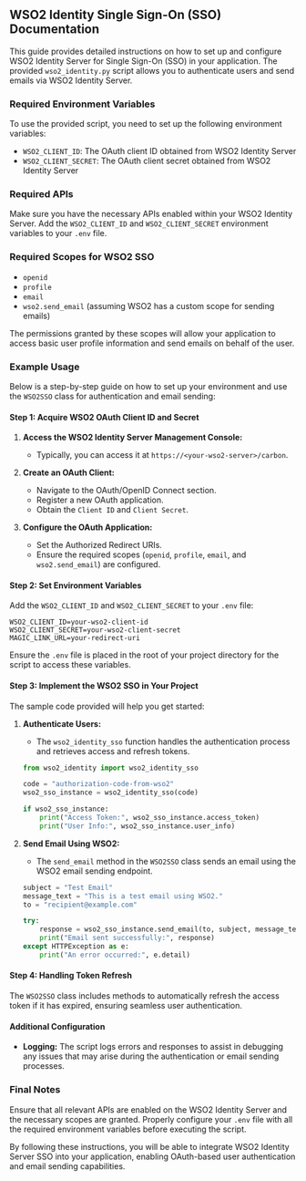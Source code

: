 ## WSO2 Identity Single Sign-On (SSO) Documentation

This guide provides detailed instructions on how to set up and configure WSO2 Identity Server for Single Sign-On (SSO) in your application. The provided `wso2_identity.py` script allows you to authenticate users and send emails via WSO2 Identity Server.

### Required Environment Variables

To use the provided script, you need to set up the following environment variables:

- `WSO2_CLIENT_ID`: The OAuth client ID obtained from WSO2 Identity Server
- `WSO2_CLIENT_SECRET`: The OAuth client secret obtained from WSO2 Identity Server

### Required APIs

Make sure you have the necessary APIs enabled within your WSO2 Identity Server. Add the `WSO2_CLIENT_ID` and `WSO2_CLIENT_SECRET` environment variables to your `.env` file.

### Required Scopes for WSO2 SSO

- `openid`
- `profile`
- `email`
- `wso2.send_email` (assuming WSO2 has a custom scope for sending emails)

The permissions granted by these scopes will allow your application to access basic user profile information and send emails on behalf of the user.

### Example Usage

Below is a step-by-step guide on how to set up your environment and use the `WSO2SSO` class for authentication and email sending:

#### Step 1: Acquire WSO2 OAuth Client ID and Secret

1. **Access the WSO2 Identity Server Management Console:**
   - Typically, you can access it at `https://<your-wso2-server>/carbon`.

2. **Create an OAuth Client:**
   - Navigate to the OAuth/OpenID Connect section.
   - Register a new OAuth application.
   - Obtain the `Client ID` and `Client Secret`.

3. **Configure the OAuth Application:**
   - Set the Authorized Redirect URIs.
   - Ensure the required scopes (`openid`, `profile`, `email`, and `wso2.send_email`) are configured.

#### Step 2: Set Environment Variables

Add the `WSO2_CLIENT_ID` and `WSO2_CLIENT_SECRET` to your `.env` file:

```plaintext
WSO2_CLIENT_ID=your-wso2-client-id
WSO2_CLIENT_SECRET=your-wso2-client-secret
MAGIC_LINK_URL=your-redirect-uri
```

Ensure the `.env` file is placed in the root of your project directory for the script to access these variables.

#### Step 3: Implement the WSO2 SSO in Your Project

The sample code provided will help you get started:

1. **Authenticate Users:**
   - The `wso2_identity_sso` function handles the authentication process and retrieves access and refresh tokens.

   ```python
   from wso2_identity import wso2_identity_sso

   code = "authorization-code-from-wso2"
   wso2_sso_instance = wso2_identity_sso(code)
   
   if wso2_sso_instance:
       print("Access Token:", wso2_sso_instance.access_token)
       print("User Info:", wso2_sso_instance.user_info)
   ```

2. **Send Email Using WSO2:**
   - The `send_email` method in the `WSO2SSO` class sends an email using the WSO2 email sending endpoint.

   ```python
   subject = "Test Email"
   message_text = "This is a test email using WSO2."
   to = "recipient@example.com"

   try:
       response = wso2_sso_instance.send_email(to, subject, message_text)
       print("Email sent successfully:", response)
   except HTTPException as e:
       print("An error occurred:", e.detail)
   ```

#### Step 4: Handling Token Refresh
The `WSO2SSO` class includes methods to automatically refresh the access token if it has expired, ensuring seamless user authentication.

#### Additional Configuration
- **Logging:** The script logs errors and responses to assist in debugging any issues that may arise during the authentication or email sending processes.
  
### Final Notes
Ensure that all relevant APIs are enabled on the WSO2 Identity Server and the necessary scopes are granted. Properly configure your `.env` file with all the required environment variables before executing the script.

By following these instructions, you will be able to integrate WSO2 Identity Server SSO into your application, enabling OAuth-based user authentication and email sending capabilities.